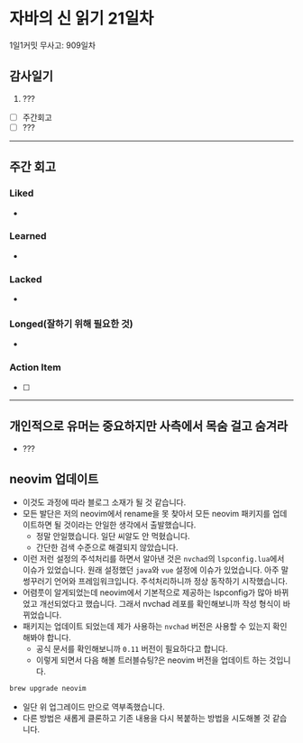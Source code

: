 # 자바의 신 읽기 21일차

1일1커밋 무사고: 909일차

## 감사일기

1. ???

- [ ] 주간회고
- [ ] ???

---

## 주간 회고

### Liked

-

### Learned

-

### Lacked

-

### Longed(잘하기 위해 필요한 것)

-

### Action Item

- [ ]

---

## 개인적으로 유머는 중요하지만 사측에서 목숨 걸고 숨겨라

- ???

## neovim 업데이트

- 이것도 과정에 따라 블로그 소재가 될 것 같습니다.
- 모든 발단은 저의 neovim에서 rename을 못 찾아서 모든 neovim 패키지를 업데이트하면 될 것이라는 안일한 생각에서 출발했습니다.
  - 정말 안일했습니다. 일단 씨알도 안 먹혔습니다.
  - 간단한 검색 수준으로 해결되지 않았습니다.
- 이런 저런 설정의 주석처리를 하면서 알아낸 것은 `nvchad`의 `lspconfig.lua`에서 이슈가 있었습니다. 원래 설정했던 `java`와 `vue` 설정에 이슈가 있었습니다. 아주 말썽꾸러기 언어와 프레임워크입니다. 주석처리하니까 정상 동작하기 시작했습니다.
- 어렴풋이 알게되었는데 neovim에서 기본적으로 제공하는 lspconfig가 많아 바뀌었고 개선되었다고 했습니다. 그래서 nvchad 레포를 확인해보니까 작성 형식이 바뀌었습니다.
- 패키지는 업데이트 되었는데 제가 사용하는 `nvchad` 버전은 사용할 수 있는지 확인해봐야 합니다.
  - 공식 문서를 확인해보니까 `0.11` 버전이 필요하다고 합니다.
  - 이렇게 되면서 다음 해볼 트러블슈팅?은 neovim 버전을 업데이트 하는 것입니다.

```sh 
brew upgrade neovim
```

- 일단 위 업그레이드 만으로 역부족했습니다.
- 다른 방법은 새롭게 클론하고 기존 내용을 다시 복붙하는 방법을 시도해볼 것 같습니다.

